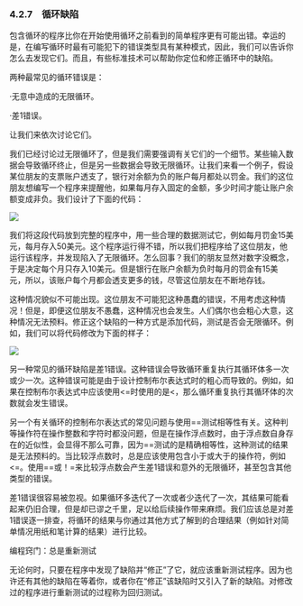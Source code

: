    

### 4.2.7　循环缺陷

包含循环的程序比你在开始使用循环之前看到的简单程序更有可能出错。幸运的是，在编写循环时最有可能犯下的错误类型具有某种模式，因此，我们可以告诉你怎么去发现它们。而且，有些标准技术可以帮助你定位和修正循环中的缺陷。

两种最常见的循环错误是：

·无意中造成的无限循环。

·差1错误。

让我们来依次讨论它们。

我们已经讨论过无限循环了，但是我们需要强调有关它们的一个细节。某些输入数据会导致循环终止，但是另一些数据会导致无限循环。让我们来看一个例子，假设某位朋友的支票账户透支了，银行对余额为负的账户每月都处以罚金。我们的这位朋友想编写一个程序来提醒他，如果每月存入固定的金额，多少时间才能让账户余额变成非负。我们设计了下面的代码：

![](0-Assets/Epubook/程序员编程语言经典合集（计算机科学丛书5册套装），javapython编程语言含经典教材龙书《编译原理》%20(Bruce%20Eckel%20%20Alfred%20V.%20Aho%20%20Monica%20S.%20Lam%20etc.)%20(Z-Library)/images/image10042.jpeg)

我们将这段代码放到完整的程序中，用一些合理的数据测试它，例如每月罚金15美元，每月存入50美元。这个程序运行得不错，所以我们把程序给了这位朋友，他运行该程序，并发现陷入了无限循环。怎么回事？我们的朋友显然对数字没概念，于是决定每个月只存入10美元。但是银行在账户余额为负时每月的罚金有15美元，所以，该账户每个月都会透支更多的钱，尽管这位朋友在不断地存钱。

这种情况貌似不可能出现。这位朋友不可能犯这种愚蠢的错误，不用考虑这种情况！但是，即便这位朋友不愚蠢，这种情况也会发生。人们偶尔也会粗心大意，这种情况无法预料。修正这个缺陷的一种方式是添加代码，测试是否会无限循环。例如，我们可以将代码修改为下面的样子：

![](0-Assets/Epubook/程序员编程语言经典合集（计算机科学丛书5册套装），javapython编程语言含经典教材龙书《编译原理》%20(Bruce%20Eckel%20%20Alfred%20V.%20Aho%20%20Monica%20S.%20Lam%20etc.)%20(Z-Library)/images/image10043.jpeg)

另一种常见的循环缺陷是差1错误。这种错误会导致循环重复执行其循环体多一次或少一次。这种错误可能是由于设计控制布尔表达式时的粗心而导致的。例如，如果在控制布尔表达式中应该使用<=时使用的是<，那么循环重复执行其循环体的次数就会发生错误。

另一个有关循环的控制布尔表达式的常见问题与使用==测试相等性有关。这种判等操作符在操作整数和字符时都没问题，但是在操作浮点数时，由于浮点数自身存在的近似性，会显得不那么可靠，因为==测试的是精确相等性，这种测试的结果是无法预料的。当比较浮点数时，总是应该使用包含小于或大于的操作符，例如<=。使用==或！=来比较浮点数会产生差1错误和意外的无限循环，甚至包含其他类型的错误。

差1错误很容易被忽视。如果循环多迭代了一次或者少迭代了一次，其结果可能看起来仍旧合理，但是却已谬之千里，足以给后续操作带来麻烦。我们应该总是对差1错误逐一排查，将循环的结果与你通过其他方式了解到的合理结果（例如针对简单情况用纸和笔计算的结果）进行比较。

编程窍门：总是重新测试

无论何时，只要在程序中发现了缺陷并“修正”了它，就应该重新测试程序。因为也许还有其他的缺陷在等着你，或者你在“修正”该缺陷时又引入了新的缺陷。对修改过的程序进行重新测试的过程称为回归测试。